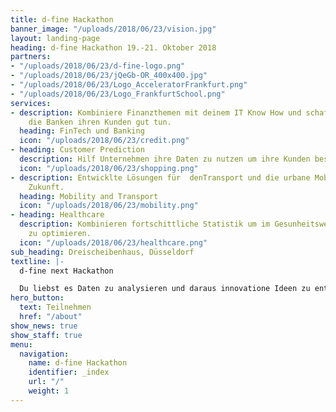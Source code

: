 ```yaml
---
title: d-fine Hackathon
banner_image: "/uploads/2018/06/23/vision.jpg"
layout: landing-page
heading: d-fine Hackathon 19.-21. Oktober 2018
partners:
- "/uploads/2018/06/23/d-fine-logo.png"
- "/uploads/2018/06/23/jQeGb-OR_400x400.jpg"
- "/uploads/2018/06/23/Logo_AcceleratorFrankfurt.png"
- "/uploads/2018/06/23/Logo_FrankfurtSchool.png"
services:
- description: Kombiniere Finanzthemen mit deinem IT Know How und schaffe Lösungen
    die Banken ihren Kunden gut tun.
  heading: FinTech und Banking
  icon: "/uploads/2018/06/23/credit.png"
- heading: Customer Prediction
  description: Hilf Unternehmen ihre Daten zu nutzen um ihre Kunden besser zu verstehen.
  icon: "/uploads/2018/06/23/shopping.png"
- description: Entwicklte Lösungen für  denTransport und die urbane Mobilität der
    Zukunft.
  heading: Mobility and Transport
  icon: "/uploads/2018/06/23/mobility.png"
- heading: Healthcare
  description: Kombinieren fortschittliche Statistik um im Gesunheitswesen Prozesse
    zu optimieren.
  icon: "/uploads/2018/06/23/healthcare.png"
sub_heading: Dreischeibenhaus, Düsseldorf
textline: |-
  d-fine next Hackathon

  Du liebst es Daten zu analysieren und daraus innovatione Ideen zu entwicklen? Du hast Programmiererfahrung? Nimm die Challenge an und entwickle im Team eine einzigartige Data Science Lösung. Dich erwartet ein spannendes Wochenede mit motivierten IT-Talenten in exklusiver Atmosphere.
hero_button:
  text: Teilnehmen
  href: "/about"
show_news: true
show_staff: true
menu:
  navigation:
    name: d-fine Hackathon
    identifier: _index
    url: "/"
    weight: 1
---
```

